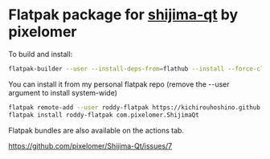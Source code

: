 # Flatpak package for [shijima-qt](https://getshijima.app/) by pixelomer
To build and install:

``` bash
flatpak-builder --user --install-deps-from=flathub --install --force-clean builddir com.pixelomer.ShijimaQT
```

You can install it from my personal flatpak repo (remove the --user argument to install system-wide)
``` bash
flatpak remote-add --user roddy-flatpak https://kichirouhoshino.github.io/roddy-flatpaks/index.flatpakrepo
flatpak install roddy-flatpak com.pixelomer.ShijimaQt
```

Flatpak bundles are also available on the actions tab.

https://github.com/pixelomer/Shijima-Qt/issues/7
